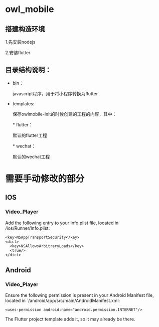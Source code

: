 # owl_mobile
## 搭建构造环境
<p>1.先安装nodejs</p>
<p>2.安装flutter</p>

## 目录结构说明：
* bin：
  <p>javascript程序，用于将小程序转换为flutter</p>
* templates:
  <p>保存owlmobile-init的时候创建的工程的内容，其中：</p>
  * flutter：
    <p>默认的flutter工程</p>
  * wechat：
    <p>默认的wechat工程</p>
    
    
# 需要手动修改的部分
## IOS
### Video_Player
Add the following entry to your Info.plist file, located in <project root>/ios/Runner/Info.plist:

```
<key>NSAppTransportSecurity</key>
<dict>
  <key>NSAllowsArbitraryLoads</key>
  <true/>
</dict>
```
## Android
### Video_Player

Ensure the following permission is present in your Android Manifest file, located in `/android/app/src/main/AndroidManifest.xml:

```
<uses-permission android:name="android.permission.INTERNET"/>
```
The Flutter project template adds it, so it may already be there.



